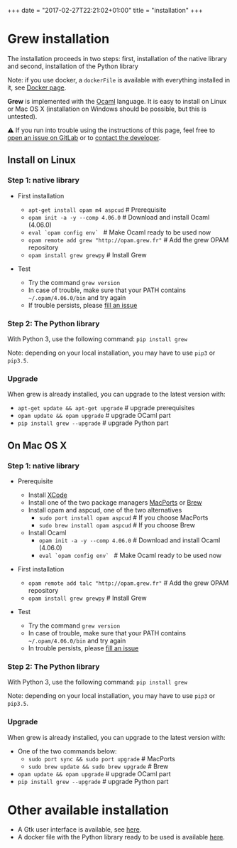 +++
date = "2017-02-27T22:21:02+01:00"
title = "installation"
+++

# Grew installation

The installation proceeds in two steps: first, installation of the native library and second, installation of the Python library

Note: if you use docker, a `dockerFile` is available with everything installed in it, see [Docker page](../docker).


**Grew** is implemented with the [Ocaml](http://ocaml.org) language.
It is easy to install on Linux or Mac OS&nbsp;X (installation on Windows should be possible, but this is untested).

:warning: If you run into trouble using the instructions of this page, feel free to [open an issue on GitLab](https://gitlab.inria.fr/grew/grew_doc/issues) or to [contact the developer](mailto:Bruno.Guillaume@inria.fr?subject=Install%20of%20Grew).

## Install on Linux

### Step 1: native library
  * First installation
    * `apt-get install opam m4 aspcud` # Prerequisite
    * `opam init -a -y --comp 4.06.0` # Download and install Ocaml (4.06.0)
    * ```eval `opam config env` ``` # Make Ocaml ready to be used now
    * `opam remote add grew "http://opam.grew.fr"` # Add the grew OPAM repository
    * `opam install grew grewpy` # Install Grew

  * Test
    * Try the command `grew version`
    * In case of trouble, make sure that your PATH contains `~/.opam/4.06.0/bin` and try again
    * If trouble persists, please [fill an issue](https://gitlab.inria.fr/grew/grew_doc/issues)

### Step 2: The Python library

With Python 3, use the following command:
`pip install grew`

Note: depending on your local installation, you may have to use `pip3` or `pip3.5`.

### Upgrade
When grew is already installed, you can upgrade to the latest version with:

  * `apt-get update && apt-get upgrade` # upgrade prerequisites
  * `opam update && opam upgrade` # upgrade OCaml part
  * `pip install grew --upgrade` # upgrade Python part

## On Mac OS&nbsp;X

### Step 1: native library
  * Prerequisite
    * Install [XCode](https://developer.apple.com/xcode/)
    * Install one of the two package managers [MacPorts](http://www.macports.org/) or [Brew](https://brew.sh/)
    * Install opam and aspcud, one of the two alternatives
      * `sudo port install opam aspcud`  # If you choose MacPorts
      * `sudo brew install opam aspcud`  # If you choose Brew
    * Install Ocaml
      * `opam init -a -y --comp 4.06.0` # Download and install Ocaml (4.06.0)
      * ```eval `opam config env` ``` # Make Ocaml ready to be used now

  * First installation
    * `opam remote add talc "http://opam.grew.fr"` # Add the grew OPAM repository
    * `opam install grew grewpy` # Install Grew

  * Test
    * Try the command `grew version`
    * In case of trouble, make sure that your PATH contains `~/.opam/4.06.0/bin` and try again
    * In trouble persists, please [fill an issue](https://gitlab.inria.fr/grew/grew_doc/issues)

### Step 2: The Python library

With Python 3, use the following command:
`pip install grew`

Note: depending on your local installation, you may have to use `pip3` or `pip3.5`.

### Upgrade
When grew is already installed, you can upgrade to the latest version with:

  * One of the two commands below:
    * `sudo port sync && sudo port upgrade` # MacPorts
    * `sudo brew update && sudo brew upgrade` # Brew
  * `opam update && opam upgrade` # upgrade OCaml part
  * `pip install grew --upgrade` # upgrade Python part

# Other available installation

 * A Gtk user interface is available, see [here](../gtk).
 * A docker file with the Python library ready to be used is available [here](../docker).
